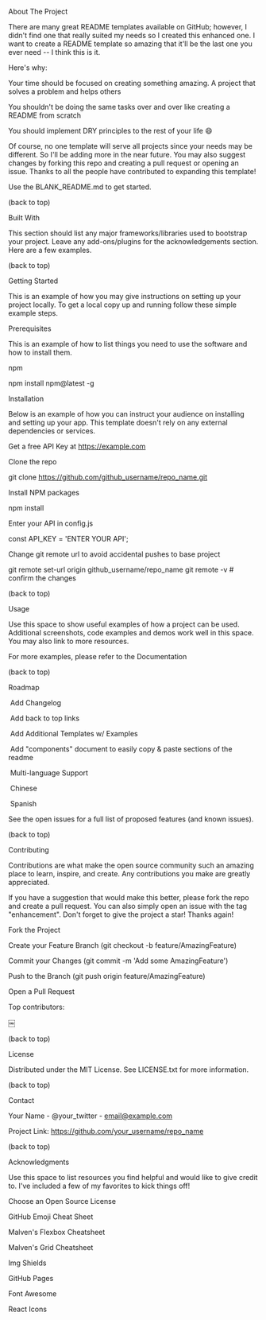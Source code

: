 About The Project

There are many great README templates available on GitHub; however, I didn't find one that really suited my needs so I created this enhanced one. I want to create a README template so amazing that it'll be the last one you ever need -- I think this is it.

Here's why:

Your time should be focused on creating something amazing. A project that solves a problem and helps others

You shouldn't be doing the same tasks over and over like creating a README from scratch

You should implement DRY principles to the rest of your life 😄

Of course, no one template will serve all projects since your needs may be different. So I'll be adding more in the near future. You may also suggest changes by forking this repo and creating a pull request or opening an issue. Thanks to all the people have contributed to expanding this template!

Use the BLANK_README.md to get started.

(back to top)

Built With

This section should list any major frameworks/libraries used to bootstrap your project. Leave any add-ons/plugins for the acknowledgements section. Here are a few examples.



(back to top)

Getting Started

This is an example of how you may give instructions on setting up your project locally. To get a local copy up and running follow these simple example steps.

Prerequisites

This is an example of how to list things you need to use the software and how to install them.

npm

npm install npm@latest -g

Installation

Below is an example of how you can instruct your audience on installing and setting up your app. This template doesn't rely on any external dependencies or services.

Get a free API Key at https://example.com

Clone the repo

git clone https://github.com/github_username/repo_name.git

Install NPM packages

npm install

Enter your API in config.js

const API_KEY = 'ENTER YOUR API';

Change git remote url to avoid accidental pushes to base project

git remote set-url origin github_username/repo_name git remote -v # confirm the changes

(back to top)

Usage

Use this space to show useful examples of how a project can be used. Additional screenshots, code examples and demos work well in this space. You may also link to more resources.

For more examples, please refer to the Documentation

(back to top)

Roadmap

 Add Changelog

 Add back to top links

 Add Additional Templates w/ Examples

 Add "components" document to easily copy & paste sections of the readme

 Multi-language Support

 Chinese

 Spanish

See the open issues for a full list of proposed features (and known issues).

(back to top)

Contributing

Contributions are what make the open source community such an amazing place to learn, inspire, and create. Any contributions you make are greatly appreciated.

If you have a suggestion that would make this better, please fork the repo and create a pull request. You can also simply open an issue with the tag "enhancement". Don't forget to give the project a star! Thanks again!

Fork the Project

Create your Feature Branch (git checkout -b feature/AmazingFeature)

Commit your Changes (git commit -m 'Add some AmazingFeature')

Push to the Branch (git push origin feature/AmazingFeature)

Open a Pull Request

Top contributors:

￼

(back to top)

License

Distributed under the MIT License. See LICENSE.txt for more information.

(back to top)

Contact

Your Name - @your_twitter - email@example.com

Project Link: https://github.com/your_username/repo_name

(back to top)

Acknowledgments

Use this space to list resources you find helpful and would like to give credit to. I've included a few of my favorites to kick things off!

Choose an Open Source License

GitHub Emoji Cheat Sheet

Malven's Flexbox Cheatsheet

Malven's Grid Cheatsheet

Img Shields

GitHub Pages

Font Awesome

React Icons
